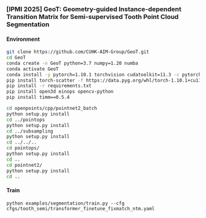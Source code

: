 ### [IPMI 2025] GeoT: Geometry-guided Instance-dependent Transition Matrix for Semi-supervised Tooth Point Cloud Segmentation


#### Environment
```bash
git clone https://github.com/CUHK-AIM-Group/GeoT.git
cd GeoT
conda create -n GeoT python=3.7 numpy=1.20 numba
conda activate GeoT
conda install -y pytorch=1.10.1 torchvision cudatoolkit=11.3 -c pytorch -c nvidia
pip install torch-scatter -f https://data.pyg.org/whl/torch-1.10.1+cu113.html
pip install -r requirements.txt
pip install open3d einops opencv-python
pip install timm==0.5.4

cd openpoints/cpp/pointnet2_batch
python setup.py install
cd ../pointops
python setup.py install
cd ../subsampling
python setup.py install
cd ../../..
cd pointops/
python setup.py install
cd ..
cd pointnet2/
python setup.py install
cd ..
```

#### Train

```
python examples/segmentation/train.py --cfg cfgs/tooth_semi/transformer_finetune_fixmatch_ntm.yaml
```
